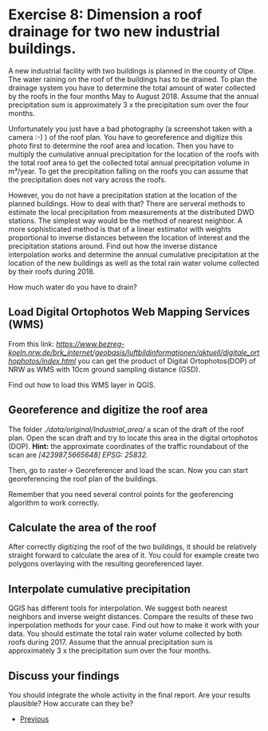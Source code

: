 # Exercise 8: Dimension a roof drainage for two new industrial buildings.

A new industrial facility with two buildings is planned in the county of Olpe. 
The water raining on the roof of the buildings has to be drained. 
To plan the drainage system you have to determine the total amount of water collected by the roofs in the 
four months May to August 2018. Assume that the annual precipitation sum is approximately 3 x the 
precipitation sum over the four months. 

Unfortunately you just have a bad photography (a screenshot taken with a camera :-) ) of the roof plan. You have to georeference and 
digitize this photo first to determine the roof area and location. 
Then you have to multiply the cumulative annual precipitation for the location of the roofs with the total roof 
area to get the collected total annual precipitation volume in m³/year. 
To get the precipitation falling on the roofs you can assume that the precipitation 
does not vary across the roofs. 

However, you do not have a precipitation station at the location of the planned buildings. 
How to deal with that?
There are serveral methods to estimate the local precipitation from measurements at the distributed 
DWD stations. The simplest way would be the method of nearest neighbor. 
A more sophisticated method is that of a linear estimator with weights proportional 
to inverse distances between the location of interest and the precipitation stations around. 
Find out how the inverse distance interpolation works and determine the annual cumulative precipitation at the location of the 
new buildings as well as the total rain water volume collected by their roofs during 2018. 

How much water do you have to drain? 


## Load Digital Ortophotos Web Mapping Services (WMS)
From this link: *https://www.bezreg-koeln.nrw.de/brk_internet/geobasis/luftbildinformationen/aktuell/digitale_orthophotos/index.html*
you can get the product of Digital Ortophotos(DOP) of NRW as WMS with 10cm ground sampling distance (GSD).

Find out how to load this WMS layer in QGIS.

## Georeference and digitize the roof area
The folder *./data/original/Industrial_area/* a scan of the draft of the roof plan. Open the scan draft
and try to locate this area in the digital ortophotos (DOP). **Hint:** the approximate coordinates of the 
traffic roundabout of the scan are *[423987,5665648] EPSG: 25832.*

Then, go to raster-> Georeferencer and load the scan. Now you can start georeferencing the roof plan of the buildings.

Remember that you need several control points for the geoferencing algorithm to work correctly.
 
## Calculate the area of the roof
After correctly digitizing the roof of the two buildings, it should be relatively straight forward to 
calculate the area of it. You could for example create two polygons overlaying with the 
resulting georeferenced layer.

## Interpolate cumulative precipitation
QGIS has different tools for interpolation. We suggest both nearest neighbors and inverse weight distances. Compare the results of these two inperpolation methods for your case.
Find out how to make it work with your data. You should estimate the total rain water volume collected by both roofs 
during 2017. Assume that the annual precipitation sum is approximately 3 x the 
precipitation sum over the four months.  

## Discuss your findings
You should integrate the whole activity in the final report. Are your results plausible? How accurate can
they be?


* [Previous](ex7.md)

